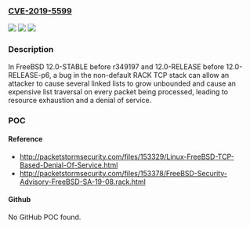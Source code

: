 ### [CVE-2019-5599](https://cve.mitre.org/cgi-bin/cvename.cgi?name=CVE-2019-5599)
![](https://img.shields.io/static/v1?label=Product&message=FreeBSD&color=blue)
![](https://img.shields.io/static/v1?label=Version&message=n%2Fa&color=blue)
![](https://img.shields.io/static/v1?label=Vulnerability&message=Kernel%20resource%20exhaustion%20in%20network%20stack&color=brighgreen)

### Description

In FreeBSD 12.0-STABLE before r349197 and 12.0-RELEASE before 12.0-RELEASE-p6, a bug in the non-default RACK TCP stack can allow an attacker to cause several linked lists to grow unbounded and cause an expensive list traversal on every packet being processed, leading to resource exhaustion and a denial of service.

### POC

#### Reference
- http://packetstormsecurity.com/files/153329/Linux-FreeBSD-TCP-Based-Denial-Of-Service.html
- http://packetstormsecurity.com/files/153378/FreeBSD-Security-Advisory-FreeBSD-SA-19-08.rack.html

#### Github
No GitHub POC found.

